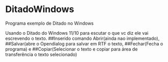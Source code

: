 # DitadoWindows
Programa exemplo de Ditado no Windows

Usando o Ditado do Windows 11/10 para escutar o que vc diz ele vai escrevendo o texto. 
##Inserido comando Abrir(ainda nao implementado),
##Salvar(abre o Opendialog para salvar em RTF o texto, 
##Fechar(Fecha o programa) e 
##Copiar(Selecionar o texto e copiar para área de transferência o texto selecionado)
